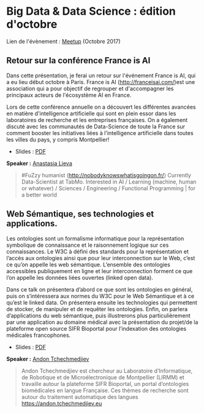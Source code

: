 # Big Data & Data Science : édition d'octobre

Lien de l'évènement : [Meetup](https://www.meetup.com/fr-FR/Big-Data-Montpellier/events/244052912/) (Octobre 2017)

## Retour sur la conférence France is AI

Dans cette présentation, je ferai un retour sur l'événement France is AI, qui a eu lieu début octobre à Paris. 
France is AI (http://franceisai.com/)est une association qui a pour objectif de regrouper et d'accompagner les principaux acteurs de l'écosystème AI en France.

Lors de cette conférence annuelle on a découvert les différentes avancées en matière d'intelligence artificielle
qui sont en plein essor dans les laboratoires de recherche et les entreprises françaises.
On a également discuté avec les communautés de Data-Science de toute la France 
sur comment booster les initiatives liées à l'intelligence artificielle dans toutes les villes du pays, y compris Montpellier!

 * Slides : [PDF](https://github.com/Big-Data-Data-Science-Montpellier/Meetups-Sources/blob/master/Meetup-Octobre-2017/FranceIsAiFeedBack.pdf)
 
**Speaker :** [Anastasia Lieva](https://twitter.com/lievAnastazia)

> #FuZzy humanist (http://nobodyknowswhatisgoingon.fr/)
Currently Data-Scientist at TabMo.
Interested in AI / Learning (machine, human or whatever) / Sciences / Engineering / Functional Programming | for a better world

## Web Sémantique, ses technologies et applications.

Les ontologies sont un formalisme informatique pour la représentation symbolique de connaissance et le raisonnement logique
sur ces connaissances. Le W3C à défini des standards pour la représentation et l’accès aux ontologies ainsi que pour leur interconnection sur le Web,
c’est ce qu’on appelle les web sémantique. L’ensemble des ontologies accessibles publiquement en ligne et leur interconnection forment ce que l’on appelle les données liées ouvertes (linked open data).

Dans ce talk on présentera d’abord ce que sont les ontologies en général, puis on s’intéressera aux normes du W3C pour le Web Sémantique et à ce qu’est le linked data. 
On présentera ensuite les technologies qui permettent de stocker, de manipuler et de requêter les ontologies. Enfin, on parlera d’applications du web sémantique,
puis illustrerons plus particulièrement par une application au domaine médical avec la présentation du projet/de la plateforme open source SIFR Bioportal pour l’indexation des ontologies médicales francophones. 

 * Slides : [PDF](https://github.com/Big-Data-Data-Science-Montpellier/Meetups-Sources/blob/master/Meetup-Octobre-2017/SemanticWeb.pdf)
 
**Speaker :** [Andon Tchechmedjiev](https://twitter.com/theainur)

> Andon Tchechmedjiev est chercheur au Laboratoire d’Informatique, de Robotique et de Microélectronique de Montpellier (LIRMM) et travaille autour la plateforme SIFR Bioportal,
un portal d’ontologies biomédicales en langue Française. Ces thèmes de recherche sont autour du traitement automatique des langues https://andon.tchechmedjiev.eu
